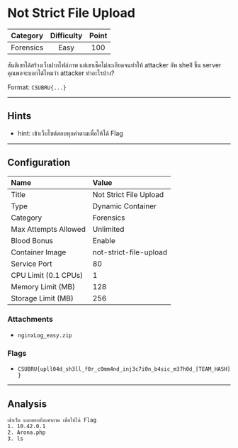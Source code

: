 # Not Strict File Upload

| Category | Difficulty | Point |
| :-: | :-: | :-: |
| Forensics | Easy | 100 |

สันติเขาได้สร้างเว็บฝากไฟล์ภาพ แต่เขาเช็คไม่ละเอียดจนทำให้ attacker อัพ shell ขึ้น server คุณพอจะบอกได้ไหมว่า attacker ทำอะไรบ้าง?

Format: `CSUBRU{...}`

---

## Hints

- hint: เข้าเว็บไซต์ตอบทุกคำตามเพื่อให้ได้ Flag

---

## Configuration

| Name | Value |
| :- | :- |
| Title | Not Strict File Upload |
| Type | Dynamic Container |
| Category | Forensics |
| Max Attempts Allowed | Unlimited |
| Blood Bonus | Enable |
| Container Image | not-strict-file-upload |
| Service Port | 80 |
| CPU Limit (0.1 CPUs) | 1 |
| Memory Limit (MB) | 128 |
| Storage Limit (MB) | 256 |

### Attachments

- `nginxLog_easy.zip`

### Flags

- `CSUBRU{upll04d_sh3ll_f0r_c0mm4nd_inj3c7i0n_b4sic_m37h0d_[TEAM_HASH]}`

---

## Analysis

```text
เข้าเว็บ และตอบทีละคำถาม เพื่อให้ได้ Flag
1. 10.42.0.1
2. Arona.php
3. ls
```
